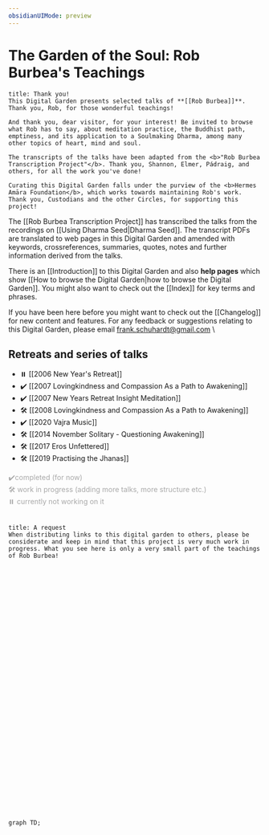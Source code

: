 ```yaml
---
obsidianUIMode: preview
---
```

# The Garden of the Soul: Rob Burbea's Teachings
```ad-danger
title: Thank you!
This Digital Garden presents selected talks of **[[Rob Burbea]]**. Thank you, Rob, for those wonderful teachings!

And thank you, dear visitor, for your interest! Be invited to browse what Rob has to say, about meditation practice, the Buddhist path, emptiness, and its application to a Soulmaking Dharma, among many other topics of heart, mind and soul.

The transcripts of the talks have been adapted from the <b>"Rob Burbea Transcription Project"</b>. Thank you, Shannon, Elmer, Pádraig, and others, for all the work you've done!

Curating this Digital Garden falls under the purview of the <b>Hermes Amāra Foundation</b>, which works towards maintaining Rob's work. Thank you, Custodians and the other Circles, for supporting this project!

```

The [[Rob Burbea Transcription Project]] has transcribed the talks from the recordings on [[Using Dharma Seed|Dharma Seed]]. The transcript PDFs are translated to web pages in this Digital Garden and amended with keywords, crossreferences, summaries, quotes, notes and further information derived from the talks.

There is an [[Introduction]] to this Digital Garden and also **help pages** which show [[How to browse the Digital Garden|how to browse the Digital Garden]]. You might also want to check out the [[Index]] for key terms and phrases.

If you have been here before you might want to check out the [[Changelog]] for new content and features. For any feedback or suggestions relating to this Digital Garden, please email frank.schuhardt@gmail.com
\
	
## Retreats and series of talks
- ⏸️ [[2006 New Year's Retreat]]
- ✔️ [[2007 Lovingkindness and Compassion As a Path to Awakening]]
- ✔️ [[2007 New Years Retreat Insight Meditation]]
- 🛠️ [[2008 Lovingkindness and Compassion As a Path to Awakening]]
- ✔️ [[2020 Vajra Music]] 
- 🛠️ [[2014 November Solitary - Questioning Awakening]]
- 🛠️ [[2017 Eros Unfettered]] 
- 🛠️ [[2019 Practising the Jhanas]]

<span style="color:darkgray">
	 ✔️completed (for now)<br/>
	🛠️ work in progress (adding more talks, more structure etc.)<br/ >
	⏸️ currently not working on it<br/ >
</span>
</br>

```ad-danger
title: A request
When distributing links to this digital garden to others, please be considerate and keep in mind that this project is very much work in progress. What you see here is only a very small part of the teachings of Rob Burbea!

```

<br/>

<br/><br/><br/><br/><br/><br/><br/><br/><br/><br/><br/><br/><br/><br/><br/><br/><br/><br/><br/><br/><br/><br/><br/><br/><br/><br/><br/>

```mermaid
graph TD;
```
